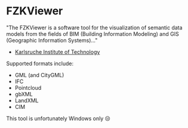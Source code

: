 # FZKViewer
"The FZKViewer is a software tool for the visualization of semantic data models from the fields of BIM (Building Information Modeling) and GIS (Geographic Information Systems)..."
- [Karlsruche Institute of Technology](https://www.iai.kit.edu/english/1648.php)

Supported formats include:
* GML (and CityGML)
* IFC
* Pointcloud
* gbXML
* LandXML
* CIM

This tool is unfortunately Windows only 😒

